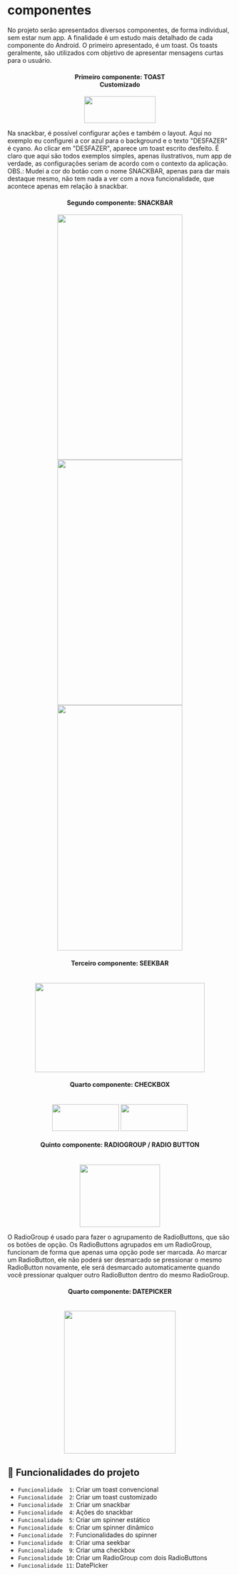# componentes
<p>
No projeto serão apresentados diversos componentes, de forma individual, sem estar num app. 
A finalidade é um estudo mais detalhado de cada componente do Android. O primeiro apresentado, é um toast.
Os toasts geralmente, são utilizados com objetivo de apresentar mensagens curtas para o usuário.
</p>

<div align="middle">
  <h4>Primeiro componente: TOAST</br>
  Customizado</h4> 
  <img src="https://user-images.githubusercontent.com/29150094/173208287-67a3398a-cdce-4ded-8a8a-d04a4e4c6959.png" width="160" height="60" />
    
</div>

<p>
Na snackbar, é possível configurar ações e também o layout. Aqui no exemplo eu configurei a cor azul para o background e o texto "DESFAZER" é cyano. Ao clicar em "DESFAZER", aparece um toast escrito desfeito. É claro que aqui são todos exemplos simples, apenas ilustrativos, num app de verdade, as configurações seriam de acordo com o contexto da aplicação. OBS.: Mudei a cor do botão com o nome SNACKBAR, apenas para dar mais destaque mesmo, não tem nada a ver com a nova funcionalidade, que acontece apenas em relação à snackbar.
</p>

<div align="middle">
  <h4>Segundo componente: SNACKBAR</h4> 
  <img src="https://user-images.githubusercontent.com/29150094/173208866-eff6ccbb-49e4-485e-a0ce-cb7575a67266.png" width="280" height="550" /> <img src="https://user-images.githubusercontent.com/29150094/173250177-1a318c97-99aa-4d04-9c19-7ad1d0b3bb6c.png" width="280" height="550" /> <img src="https://user-images.githubusercontent.com/29150094/173250335-2a953b19-ed14-4ad8-bf39-43e2b5eb079d.png" width="280" height="550" /></br>   
</div>

<div align="middle">
  <h4>Terceiro componente: SEEKBAR</h4></br>
  <img src="https://user-images.githubusercontent.com/29150094/173470225-ccba812f-2dc9-43fb-8e25-b4a4789aebb6.png" width="380" height="200" /> 
</div>

<div align="middle">
  <h4>Quarto componente: CHECKBOX</h4></br>
  <img src="https://user-images.githubusercontent.com/29150094/174091400-548510b2-8c09-4259-a722-c24f89ab126f.png" width="150" height="60" /> 
  <img src="https://user-images.githubusercontent.com/29150094/174092057-af28d6b1-54b0-483c-991e-22655a2541fa.png" width="150" height="60" />
</div>

<div align="middle">
  <h4>Quinto componente: RADIOGROUP / RADIO BUTTON</h4></br>
  <img src="https://user-images.githubusercontent.com/29150094/174133614-3f65df8d-5e17-4deb-aad3-34e8d30b81a2.png" width="180" height="140" /> 
</div>
<p>
O RadioGroup é usado para fazer o agrupamento de RadioButtons, que são os botões de opção. Os RadioButtons agrupados em um RadioGroup, funcionam de forma que apenas uma opção pode ser marcada. Ao marcar um RadioButton, ele não poderá ser desmarcado se pressionar o mesmo RadioButton novamente, ele será desmarcado automaticamente quando você pressionar qualquer outro RadioButton dentro do mesmo RadioGroup.
</p>

<div align="middle">
  <h4>Quarto componente: DATEPICKER</h4></br>
  <img src="https://user-images.githubusercontent.com/29150094/174149223-35a5bc05-7635-4624-a388-c2bb01608d85.png" width="250" height="320" /> 
</div>

## :hammer: Funcionalidades do projeto

- `Funcionalidade  1`: Criar um toast convencional
- `Funcionalidade  2`: Criar um toast customizado
- `Funcionalidade  3`: Criar um snackbar
- `Funcionalidade  4`: Ações do snackbar
- `Funcionalidade  5`: Criar um spinner estático
- `Funcionalidade  6`: Criar um spinner dinâmico
- `Funcionalidade  7`: Funcionalidades do spinner
- `Funcionalidade  8`: Criar uma seekbar
- `Funcionalidade  9`: Criar uma checkbox
- `Funcionalidade 10`: Criar um RadioGroup com dois RadioButtons
- `Funcionalidade 11`: DatePicker






